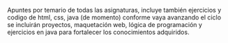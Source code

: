Apuntes por temario de todas las asignaturas, incluye también ejercicios y codigo de html, css, java (de momento) conforme vaya avanzando el ciclo se incluirán proyectos, maquetación web, lógica de programación y ejercicios en java para fortalecer los conocimientos adquiridos.
